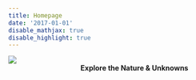 ```yaml
---
title: Homepage
date: '2017-01-01'
disable_mathjax: true
disable_highlight: true
---
```


<div id="img">
    <img src="/images/sunset.jpg">
</div>
<center><strong> Explore the Nature & Unknowns </strong></center>
